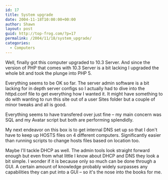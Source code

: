 ```yaml
---
id: 17
title: System upgrade
date: 2004-11-18T10:00:00+00:00
author: Shawn
layout: post
guid: http://top-frog.com/?p=17
permalink: /2004/11/18/system_upgrade/
categories:
  - Computers
---
```

Well, finally got this computer upgraded to 10.3 Server. And since the version of PHP that comes with 10.3 Server is a bit lacking I upgraded the whole bit and took the plunge into PHP 5.

Everything seems to be OK so far. The server admin software is a bit lacking for in depth server configs so I actually had to dive into the httpd.conf file to get everything how I wanted it. It might have something to do with wanting to run this site out of a user Sites folder but a couple of minor tweaks and all is good.



Everything seems to have transfered over just fine – my main concern was SQL and my Avatar script but both are performing splendidly.

My next endeavor on this box is to get internal DNS set up so that I don't have to keep up HOSTS files on 4 different computers. Significantly easier than running scripts to change hosts files based on location too.

Maybe I'll tackle DHCP as well. The admin tools look straight forward enough but even from what little I know about DHCP and DNS they look a bit simple. I wonder if it is because only so much can be done through a GUI. A certain amount of knowledge probably widely surpasses any capabilities they can put into a GUI – so it's the nose into the books for me.

